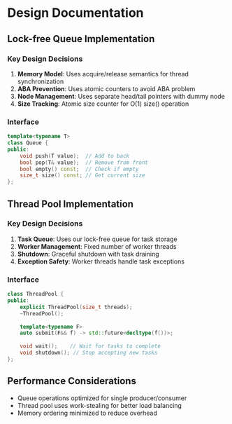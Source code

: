 # Design Documentation

## Lock-free Queue Implementation

### Key Design Decisions
1. **Memory Model**: Uses acquire/release semantics for thread synchronization
2. **ABA Prevention**: Uses atomic counters to avoid ABA problem
3. **Node Management**: Uses separate head/tail pointers with dummy node
4. **Size Tracking**: Atomic size counter for O(1) size() operation

### Interface
```cpp
template<typename T>
class Queue {
public:
    void push(T value);  // Add to back
    bool pop(T& value);  // Remove from front
    bool empty() const;  // Check if empty
    size_t size() const; // Get current size
};
```

## Thread Pool Implementation

### Key Design Decisions
1. **Task Queue**: Uses our lock-free queue for task storage
2. **Worker Management**: Fixed number of worker threads
3. **Shutdown**: Graceful shutdown with task draining
4. **Exception Safety**: Worker threads handle task exceptions

### Interface
```cpp
class ThreadPool {
public:
    explicit ThreadPool(size_t threads);
    ~ThreadPool();
    
    template<typename F>
    auto submit(F&& f) -> std::future<decltype(f())>;
    
    void wait();    // Wait for tasks to complete
    void shutdown(); // Stop accepting new tasks
};
```

## Performance Considerations
- Queue operations optimized for single producer/consumer
- Thread pool uses work-stealing for better load balancing
- Memory ordering minimized to reduce overhead
